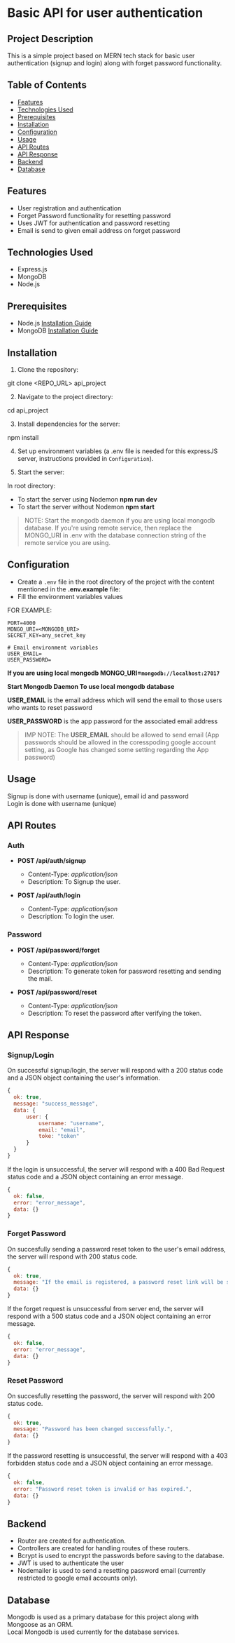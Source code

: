 # Basic API for user authentication 

## Project Description

This is a simple project based on MERN tech stack for basic user authentication (signup and login) along with forget password functionality.

## Table of Contents

- [Features](#features)
- [Technologies Used](#technologies-used)
- [Prerequisites](#prerequisites)
- [Installation](#installation)
- [Configuration](#configuration)
- [Usage](#usage)
- [API Routes](#api-routes)
- [API Response](#api-response)
- [Backend](#backend)
- [Database](#database)


## Features

- User registration and authentication 
- Forget Password functionality for resetting password
- Uses JWT for authentication and password resetting
- Email is send to given email address on forget password

## Technologies Used

- Express.js
- MongoDB
- Node.js

## Prerequisites

- Node.js [Installation Guide](https://nodejs.org/)
- MongoDB [Installation Guide](https://docs.mongodb.com/manual/installation/)

## Installation

1. Clone the repository:

git clone <REPO_URL> api_project

2. Navigate to the project directory:

cd api_project

3. Install dependencies for the server:

npm install 

4. Set up environment variables (a .env file is needed for this expressJS server, instructions provided in `Configuration`).

5. Start the server:

In root directory:
- To start the server using Nodemon **npm run dev**
- To start the server without Nodemon **npm start** 

> NOTE: Start the mongodb daemon if you are using local mongodb database. If you're using remote service, then replace the MONGO_URI in .env with the database connection string of the remote service you are using.


## Configuration

- Create a `.env` file in the root directory of the project with the content mentioned in the **.env.example** file:
- Fill the environment variables values 

FOR EXAMPLE:

```.env
PORT=4000
MONGO_URI=<MONGODB_URI>  
SECRET_KEY=any_secret_key

# Email environment variables   
USER_EMAIL=  
USER_PASSWORD=  
```
**If you are using local mongodb MONGO_URI=`mongodb://localhost:27017`**

**Start Mongodb Daemon To use local mongodb database**

**USER_EMAIL** is the email address which will send the email to those users who wants to reset password  

**USER_PASSWORD** is the app password for the associated email address

>IMP NOTE: The **USER_EMAIL** should be allowed to send email (App passwords should be allowed in the coresspoding google account setting, as Google has changed some setting regarding the App password)

## Usage 
Signup is done with username (unique), email id and password  
Login is done with username (unique)


## API Routes

### Auth

- **POST /api/auth/signup**
  - Content-Type: _application/json_
  - Description: To Signup the user.

- **POST /api/auth/login**
  - Content-Type: _application/json_
  - Description: To login the user.

  

### Password

- **POST /api/password/forget**
  - Content-Type: _application/json_
  - Description: To generate token for password resetting and sending the mail.

- **POST /api/password/reset**
  - Content-Type: _application/json_
  - Description: To reset the password after verifying the token.

## API Response

### Signup/Login
On successful signup/login, the server will respond with a 200 status code and a JSON object containing the user's information.
  ```javascript 
  {
    ok: true,
    message: "success_message",
    data: {
        user: {
            username: "username",
            email: "email",
            toke: "token"
        }
    }
  }
  ```
  
  If the login is unsuccessful, the server will respond with a 400 Bad Request status code and a JSON object containing an error message. 
  ```javascript 
  {
    ok: false,
    error: "error_message",
    data: {}
  }
  ```

  ### Forget Password
  On succesfully sending a password reset token to the user's email address, the server will respond with 200 status code. 
  ```javascript 
  {
    ok: true,
    message: "If the email is registered, a password reset link will be sent.",
    data: {}
  }
  ```
  
  If the forget request is unsuccessful from server end, the server will respond with a 500 status code and a JSON object containing an error message. 
  ```javascript 
  {
    ok: false,
    error: "error_message",
    data: {}
  }
  ```

  ### Reset Password
  On succesfully resetting the password, the server will respond with 200 status code. 
  ```javascript 
  {
    ok: true,
    message: "Password has been changed successfully.",
    data: {}
  }
  ```
  
  If the password resetting is unsuccessful, the server will respond with a 403 forbidden status code and a JSON object containing an error message. 
  ```javascript 
  {
    ok: false,
    error: "Password reset token is invalid or has expired.",
    data: {}
  }
  ```

## Backend 
- Router are created for authentication.  
- Controllers are created for handling routes of these routers.  
- Bcrypt is used to encrypt the passwords before saving to the database.  
- JWT is used to authenticate the user  
- Nodemailer is used to send a resetting password email (currently restricted to google email accounts only).


## Database
Mongodb is used as a primary database for this project along with Mongoose as an ORM.  
Local Mongodb is used currently for the database services.